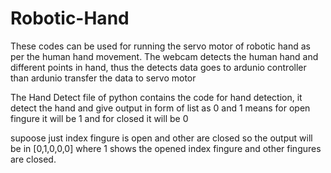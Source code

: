 # Robotic-Hand
These codes can be used for running the servo motor of robotic hand as per the human hand movement. The webcam detects the human hand and different points in hand, thus the detects data goes to ardunio controller than ardunio transfer the data to servo motor

The Hand Detect file of python contains the code for hand detection, it detect the hand and give output in form of list as 0 and 1 
means for open fingure it will be 1 and for closed it will be 0

supoose just index fingure is open and other are closed so the output will be in [0,1,0,0,0] where 1 shows the opened index fingure and other fingures are closed.
